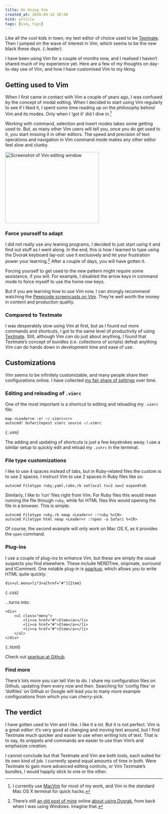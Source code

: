 ```yaml
---
title: On Using Vim
created_at: 2010-09-14 10:50
kind: article
tags: [vim, tips]
---
```

Like all the cool kids in town, my text editor of choice used to be [Textmate][]. Then I jumped on the wave of interest in Vim, which seems to be the new black these days.
{:.leader}

I have been using Vim for a couple of months now, and I realised I haven‘t shared much of my experience yet. Here are a few of my thoughts on day-to-day use of Vim, and how I have customised Vim to my liking.

## Getting used to Vim

When I first came in contact with Vim a couple of years ago, I was confused by the concept of modal editing. When I decided to start using Vim regularly to see if I liked it, I spent some time reading up on the philosophy behind Vim and its modes. Only when I ‘got it’ did I dive in.[^1]

Working with command, selection and insert modes takes some getting used to. But, as many other Vim users will tell you, once you do get used to it, you start missing it in other editors. The speed and precision of text operations and navigation in Vim command mode makes any other editor feel slow and clunky.

<img src="/assets/images/vim.png" width="300" height="227" alt="Screenshot of Vim editing window" class="photo right pull">

### Force yourself to adapt

I did not really use any leaning programs, I decided to just start using it and find out stuff as I went along. In the end, this is how I learned to type using the Dvorak keyboard lay-out: use it exclusively and let your frustration power your learning.[^2] After a couple of days, you will have gotten it.

Forcing yourself to get used to the new pattern might require some assistance, if you will. For example, I disabled the arrow keys in command mode to force myself to use the home row keys.

But if you are learning how to use Vim now, I can strongly recommend watching the [Peepcode screencasts on Vim][peepcode]. They’re well worth the money in content and production quality.

### Compared to Textmate

I was desperately slow using Vim at first, but as I found out more commands and shortcuts, I got to the same level of productivity of using [Textmate][]. Still, although Vim _can_ do just about anything, I found that Textmate’s concept of bundles (i.e. collections of scripts) defeat anything Vim can do hands down in development time and ease of use.

## Customizations

Vim seems to be infinitely customizable, and many people share their configurations online. I have collected [my fair share of settings][github] over time.

### Editing and reloading of `.vimrc`

One of the most important is a shortcut to editing and reloading my `.vimrc` file:

    map <Leader>e :e! ~/.vimrc<cr>
    autocmd! bufwritepost vimrc source ~/.vimrc
{:.vim}

The adding and updating of shortcuts is just a few keystrokes away. I use a similar setup to quickly edit and reload my `.zshrc` in the terminal.

### File type customizations

I like to use 4 spaces instead of tabs, but in Ruby-related files the custom is to use 2 spaces. I instruct Vim to use 2 spaces in Ruby files like so:

    autocmd Filetype ruby,yaml,rake,rb setlocal ts=2 sw=2 expandtab

Similarly, I like to ‘run’ files right from Vim. For Ruby files this would mean running the file through `ruby`, while for HTML files this would opening the file in a browser. This is simple:

    autocmd Filetype ruby,rb nmap <Leader>r :!ruby %<CR>
    autocmd Filetype html nmap <Leader>r :!open -a Safari %<CR>

Of course, the second example will only work on Mac OS X, as it provides the `open` command.

### Plug-ins

I use a couple of plug-ins to enhance Vim, but these are simply the usual suspects you find elsewhere. These include NERDTree, snipmate, surround and tComment. One notable plug-in is [sparkup][], which allows you to write HTML quite quickly:

    div>ul.menu>li*3>a[href="#"]{Item}
{:.css}

...turns into:

    <div>
        <ul class="menu">
            <li><a href="#">Item</a></li>
            <li><a href="#">Item</a></li>
            <li><a href="#">Item</a></li>
        </ul>
    </div>
{:.html}

Check out [sparkup at Github][sparkup].

[sparkup]: http://github.com/rstacruz/sparkup

### Find more

There’s lots more you can tell Vim to do. I share my configuration files on Github, updating them every now and then. Searching for ‘config files’ or ‘dotfiles’ on Github or Google will lead you to many more example configurations from which you can cherry-pick.

## The verdict

I have gotten used to Vim and I like. I like it a lot. But it is not perfect. Vim is a great _editor_: it‘s very good at changing and moving text around, but I find Textmate much quicker and easier to use when _writing_ lots of text. That is to say, its snippets and commands are easier to use than Vim’s and emphasize _creation_.

I cannot conclude but that Textmate and Vim are both tools, each suited for its own kind of job. I currently spend equal amounts of time in both. Were Textmate to gain more advanced editing controls, or Vim Textmate’s bundles, I would happily stick to one or the other.

[Textmate]: http://macromates.com
[peepcode]: http://peepcode.com/products/smash-into-vim-i
[github]: http://github.com/avdgaag/dotfiles
[MacVim]: http://code.google.com/p/macvim/
[dvorak]: http://old.arjanvandergaag.nl/2008/01/14/learning-dvorak/

[^1]: I currently use [MacVim][] for most of my work, and Vim in the standard Mac OS X terminal for quick hacks.
[^2]: There’s still [an old post of mine][dvorak] online [about using Dvorak][dvorak], from back when I was using Windows. Imagine that.
